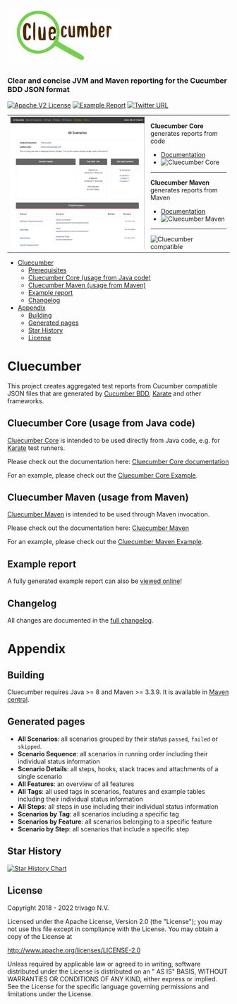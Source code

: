 <img alt="Cluecumber logo" src="documentation/img/cluecumber.png" width="250"/>

### Clear and concise JVM and Maven reporting for the Cucumber BDD JSON format

[![Apache V2 License](http://img.shields.io/badge/license-Apache%20V2-blue.svg)](http://www.apache.org/licenses/LICENSE-2.0)
[![Example Report](https://img.shields.io/badge/Example-Report-blue.svg)](http://cluecumber.softwaretester.blog/)
[![Twitter URL](https://img.shields.io/twitter/url/http/shields.io.svg?style=social)](https://twitter.com/bischoffdev)

<table>
<tr>
 <td>
 <img src="documentation/img/cluecumber.gif" alt="Cluecumber animation" />
 </td>
 <td style="vertical-align: top;">
  <p>
  <strong>Cluecumber Core</strong><br>
   generates reports from code
  <ul>
   <li><a href="core">Documentation</a></li>
   <li><img src="https://img.shields.io/maven-central/v/com.trivago.rta/cluecumber-core.svg" alt="Cluecumber Core" /></li>
  </ul>
 </p>
 <hr>
 <p>
  <strong>Cluecumber Maven</strong><br>
   generates reports from Maven
  <ul>
   <li><a href="maven">Documentation</a></li>
   <li><img src="https://img.shields.io/maven-central/v/com.trivago.rta/cluecumber-maven.svg" alt="Cluecumber Maven" /></li>
  </ul>
 </p>
 <hr>
 <img src="documentation/img/cucumber-compatible-black-64.png" alt="Cluecumber compatible" width="200" />
 </td> 
</tr>
<table>

<!-- START doctoc generated TOC please keep comment here to allow auto update -->
<!-- DON'T EDIT THIS SECTION, INSTEAD RE-RUN doctoc TO UPDATE -->

- [Cluecumber](#cluecumber)
  - [Prerequisites](#prerequisites)
  - [Cluecumber Core (usage from Java code)](#cluecumber-core-usage-from-java-code)
  - [Cluecumber Maven (usage from Maven)](#cluecumber-maven-usage-from-maven)
  - [Example report](#example-report)
  - [Changelog](#changelog)
- [Appendix](#appendix)
  - [Building](#building)
  - [Generated pages](#generated-pages)
  - [Star History](#star-history)
  - [License](#license)

<!-- END doctoc generated TOC please keep comment here to allow auto update -->

# Cluecumber

This project creates aggregated test reports from Cucumber compatible JSON files that are generated
by [Cucumber BDD](https://github.com/cucumber), [Karate](https://github.com/intuit/karate) and other frameworks.

## Cluecumber Core (usage from Java code)

[Cluecumber Core](core) is intended to be used directly from Java code, e.g.
for [Karate](https://github.com/intuit/karate) test runners.

Please check out the documentation here: [Cluecumber Core documentation](core)

For an example, please check out the [Cluecumber Core Example](examples/core-example).

## Cluecumber Maven (usage from Maven)

[Cluecumber Maven](maven) is intended to be used through Maven invocation.

Please check out the documentation here: [Cluecumber Maven](maven)

For an example, please check out the [Cluecumber Maven Example](examples/maven-example).

## Example report

A fully generated example report can also be [viewed online](http://cluecumber.softwaretester.blog/)!

## Changelog

All changes are documented in the [full changelog](CHANGELOG.md).

# Appendix

## Building

Cluecumber requires Java >= 8 and Maven >= 3.3.9.
It is available in [Maven central](https://search.maven.org/#search%7Cgav%7C1%7Cg%3A%22com.trivago.rta%22%20AND%20a%3A%22cluecumber-report-plugin%22).

## Generated pages

* __All Scenarios__: all scenarios grouped by their status `passed`, `failed` or `skipped`.
* __Scenario Sequence__: all scenarios in running order including their individual status information
* __Scenario Details__: all steps, hooks, stack traces and attachments of a single scenario
* __All Features__: an overview of all features
* __All Tags__: all used tags in scenarios, features and example tables including their individual status information
* __All Steps__: all steps in use including their individual status information
* __Scenarios by Tag__: all scenarios including a specific tag
* __Scenarios by Feature__: all scenarios belonging to a specific feature
* __Scenario by Step__: all scenarios that include a specific step

## Star History

[![Star History Chart](https://api.star-history.com/svg?repos=trivago/cluecumber-report-plugin&type=Date)](https://star-history.com/#trivago/cluecumber-report-plugin&Date)

## License

Copyright 2018 - 2022 trivago N.V.

Licensed under the Apache License, Version 2.0 (the "License"); you may not use this file except in compliance with the
License. You may obtain a copy of the License at

http://www.apache.org/licenses/LICENSE-2.0

Unless required by applicable law or agreed to in writing, software distributed under the License is distributed on an "
AS IS" BASIS, WITHOUT WARRANTIES OR CONDITIONS OF ANY KIND, either express or implied. See the License for the specific
language governing permissions and limitations under the License.
